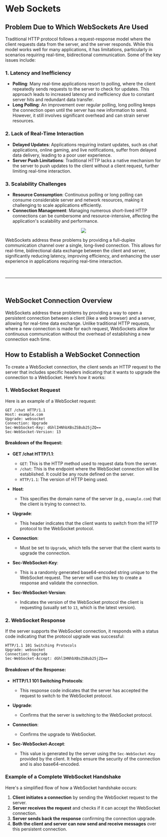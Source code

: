 # Web Sockets

## Problem Due to Which WebSockets Are Used

Traditional HTTP protocol follows a request-response model where the client requests data from the server, and the server responds. While this model works well for many applications, it has limitations, particularly in scenarios requiring real-time, bidirectional communication. Some of the key issues include:

### 1. Latency and Inefficiency
- **Polling**: Many real-time applications resort to polling, where the client repeatedly sends requests to the server to check for updates. This approach leads to increased latency and inefficiency due to constant server hits and redundant data transfer.
- **Long Polling**: An improvement over regular polling, long polling keeps the connection open until the server has new information to send. However, it still involves significant overhead and can strain server resources.

### 2. Lack of Real-Time Interaction
- **Delayed Updates**: Applications requiring instant updates, such as chat applications, online gaming, and live notifications, suffer from delayed data delivery, leading to a poor user experience.
- **Server Push Limitations**: Traditional HTTP lacks a native mechanism for the server to push updates to the client without a client request, further limiting real-time interaction.

### 3. Scalability Challenges
- **Resource Consumption**: Continuous polling or long polling can consume considerable server and network resources, making it challenging to scale applications efficiently.
- **Connection Management**: Managing numerous short-lived HTTP connections can be cumbersome and resource-intensive, affecting the application's scalability and performance.

<div align="center">
<img src="https://i2.wp.com/4.bp.blogspot.com/-Lsa7ViVflzM/XLoJWJqr1GI/AAAAAAAAAV0/Z18R2se-Qo46MoZMOm_oTNvm7sppxVqwwCLcBGAs/s1600/Polling.jpg?ssl=1" >
</div>

WebSockets address these problems by providing a full-duplex communication channel over a single, long-lived connection. This allows for real-time, bidirectional data exchange between the client and server, significantly reducing latency, improving efficiency, and enhancing the user experience in applications requiring real-time interaction.


<br>

---

<br>


## WebSocket Connection Overview

WebSockets address these problems by providing a way to open a persistent connection between a client (like a web browser) and a server, allowing for real-time data exchange. Unlike traditional HTTP requests, where a new connection is made for each request, WebSockets allow for continuous communication without the overhead of establishing a new connection each time.


## How to Establish a WebSocket Connection

To create a WebSocket connection, the client sends an HTTP request to the server that includes specific headers indicating that it wants to upgrade the connection to a WebSocket. Here’s how it works:

### 1. WebSocket Request

Here is an example of a WebSocket request:

```http
GET /chat HTTP/1.1
Host: example.com
Upgrade: websocket
Connection: Upgrade
Sec-WebSocket-Key: dGhlIHNhbXBsZSBub25jZQ==
Sec-WebSocket-Version: 13
```

#### Breakdown of the Request:

- **GET /chat HTTP/1.1**: 
  - `GET`: This is the HTTP method used to request data from the server.
  - `/chat`: This is the endpoint where the WebSocket connection will be established. It could be any route defined on the server.
  - `HTTP/1.1`: The version of HTTP being used.

- **Host**: 
  - This specifies the domain name of the server (e.g., `example.com`) that the client is trying to connect to.

- **Upgrade**: 
  - This header indicates that the client wants to switch from the HTTP protocol to the WebSocket protocol.

- **Connection**: 
  - Must be set to `Upgrade`, which tells the server that the client wants to upgrade the connection.

- **Sec-WebSocket-Key**: 
  - This is a randomly generated base64-encoded string unique to the WebSocket request. The server will use this key to create a response and validate the connection.

- **Sec-WebSocket-Version**: 
  - Indicates the version of the WebSocket protocol the client is requesting (usually set to `13`, which is the latest version).

### 2. WebSocket Response

If the server supports the WebSocket connection, it responds with a status code indicating that the protocol upgrade was successful:

```http
HTTP/1.1 101 Switching Protocols
Upgrade: websocket
Connection: Upgrade
Sec-WebSocket-Accept: dGhlIHNhbXBsZSBub25jZQ==
```

#### Breakdown of the Response:

- **HTTP/1.1 101 Switching Protocols**: 
  - This response code indicates that the server has accepted the request to switch to the WebSocket protocol.

- **Upgrade**: 
  - Confirms that the server is switching to the WebSocket protocol.

- **Connection**: 
  - Confirms the upgrade to WebSocket.

- **Sec-WebSocket-Accept**: 
  - This value is generated by the server using the `Sec-WebSocket-Key` provided by the client. It helps ensure the security of the connection and is also base64-encoded.

### Example of a Complete WebSocket Handshake

Here's a simplified flow of how a WebSocket handshake occurs:

1. **Client initiates a connection** by sending the WebSocket request to the server.
2. **Server receives the request** and checks if it can accept the WebSocket connection.
3. **Server sends back the response** confirming the connection upgrade.
4. **Both the client and server can now send and receive messages** over this persistent connection.


